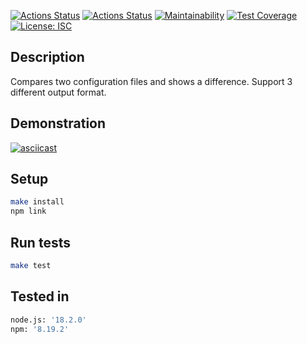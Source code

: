 [![Actions Status](https://github.com/forever-yes/frontend-project-46/workflows/hexlet-check/badge.svg)](https://github.com/forever-yes/frontend-project-46/actions)
[![Actions Status](https://github.com/forever-yes/frontend-project-46/workflows/tests/badge.svg)](https://github.com/forever-yes/frontend-project-46/actions)
[![Maintainability](https://api.codeclimate.com/v1/badges/ab20f1c722345b10a655/maintainability)](https://codeclimate.com/github/forever-yes/frontend-project-46/maintainability)
[![Test Coverage](https://api.codeclimate.com/v1/badges/ab20f1c722345b10a655/test_coverage)](https://codeclimate.com/github/forever-yes/frontend-project-46/test_coverage)
[![License: ISC](https://img.shields.io/badge/License-ISC-blue.svg)](https://opensource.org/licenses/ISC)

## Description
Compares two configuration files and shows a difference.
Support 3 different output format.

## Demonstration 

[![asciicast](https://asciinema.org/a/HrIzcq4eL2kCXFzdYZlAZziwc.svg)](https://asciinema.org/a/HrIzcq4eL2kCXFzdYZlAZziwc)


## Setup
```sh
make install
npm link
```

## Run tests
```sh
make test
```

## Tested in


```sh
node.js: '18.2.0'
npm: '8.19.2'
```
